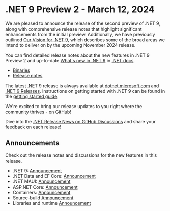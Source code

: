 # .NET 9 Preview 2 - March 12, 2024

We are pleased to announce the release of the second preview of .NET 9, along with comprehensive release notes that highlight significant enhancements from the initial preview. Additionally, we have previously outlined [Our Vision for .NET 9](https://aka.ms/dotnet/9/vision), which describes some of the broad areas we intend to deliver on by the upcoming November 2024 release.

You can find detailed release notes about the new features in .NET 9 Preview 2 and up-to-date [What's new in .NET 9](https://learn.microsoft.com/dotnet/core/whats-new/dotnet-9/overview) in [.NET docs](https://learn.microsoft.com/dotnet/core/introduction).

- [Binaries](9.0.0-preview.2.md)
- [Release notes](.)

The latest .NET 9 release is always available at [dotnet.microsoft.com](https://dotnet.microsoft.com/download/dotnet/9.0) and [.NET 9 Releases](../../README.md). Instructions on getting started with .NET 9 can be found in the [getting started guide](../../get-started.md).

We're excited to bring our release updates to you right where the community thrives - on GitHub! 

Dive into the [.NET Release News on GitHub Discussions](https://github.com/dotnet/core/discussions) and share your feedback on each release!

## Announcements

Check out the release notes and discussions for the new features in this release. 

* .NET 9: [Announcement](https://aka.ms/dotnet/9/preview2)
* .NET Data and EF Core: [Announcement](https://github.com/dotnet/efcore/issues/33030)
* .NET MAUI: [Announcement](https://github.com/dotnet/maui/discussions/20558)
* ASP.NET Core: [Announcement](https://github.com/dotnet/aspnetcore/discussions/54007)
* Containers: [Announcement](https://github.com/dotnet/dotnet-docker/discussions/5198)
* Source-build [Announcement](https://github.com/dotnet/source-build/discussions/4132)
* Libraries and runtime [Announcement](https://github.com/dotnet/runtime/discussions/98372)

